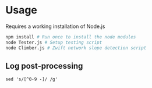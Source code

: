 
# Usage

Requires a working installation of Node.js

``` bash
npm install # Run once to install the node modules
node Tester.js # Setup testing script
node Climber.js # Zwift network slope detection script
```

## Log post-processing

`sed 's/[^0-9 -]/ /g'`

